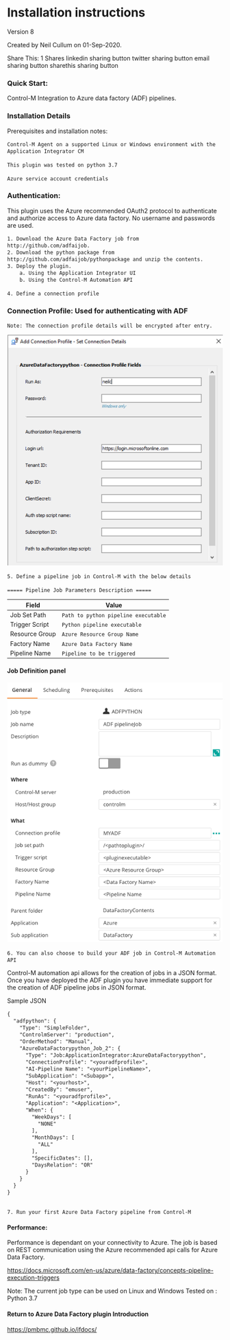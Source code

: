 # Installation instructions 
Version 8

Created by Neil Cullum on 01-Sep-2020.

Share This:
1
Shares
linkedin sharing button twitter sharing button email sharing button sharethis sharing button

 
### Quick Start:
Control-M Integration to Azure data factory (ADF) pipelines.
 
### Installation Details

Prerequisites and installation notes:
 
    Control-M Agent on a supported Linux or Windows environment with the Application Integrator CM

    This plugin was tested on python 3.7

    Azure service account credentials
  
### Authentication:
This plugin uses the Azure recommended OAuth2 protocol to authenticate and authorize access to Azure data factory.
No username and passwords are used.

   
    1. Download the Azure Data Factory job from http://github.com/adfaijob.
    2. Download the python package from http://github.com/adfaijob/pythonpackage and unzip the contents.
    3. Deploy the plugin.
        a. Using the Application Integrator UI
        b. Using the Control-M Automation API     
    
    4. Define a connection profile

### Connection Profile: Used for authenticating with ADF
    Note: The connection profile details will be encrypted after entry.

![connectionprofile](./images/datafactconnprofimage.png)

    5. Define a pipeline job in Control-M with the below details
    
    ===== Pipeline Job Parameters Description =====

| Field | Value |
| --- | --- |
| Job Set Path | <code>Path to python pipeline executable</code> |
| Trigger Script | <code>Python pipeline executable</code> |
| Resource Group | <code>Azure Resource Group Name</code> |
| Factory Name | <code>Azure Data Factory Name</code> |
| Pipeline Name | <code>Pipeline to be triggered</code> |
 
#### Job Definition panel
 
![jobfields](./images/adfjobfields.png ':include :type=code')

    6. You can also choose to build your ADF job in Control-M Automation API

Control-M automation api allows for the creation of jobs in a JSON format.
Once you have deployed the ADF plugin you have immediate support for the creation of ADF pipeline
jobs in JSON format.

Sample JSON

```
{
  "adfpython": {
    "Type": "SimpleFolder",
    "ControlmServer": "production",
    "OrderMethod": "Manual",
    "AzureDataFactorypython_Job_2": {
      "Type": "Job:ApplicationIntegrator:AzureDataFactorypython",
      "ConnectionProfile": "<youradfprofile>",
      "AI-Pipeline Name": "<yourPipelineName>",
      "SubApplication": "<Subapp>",
      "Host": "<yourhost>",
      "CreatedBy": "emuser",
      "RunAs": "<youradfprofile>",
      "Application": "<Application>",
      "When": {
        "WeekDays": [
          "NONE"
        ],
        "MonthDays": [
          "ALL"
        ],
        "SpecificDates": [],
        "DaysRelation": "OR"
      }
    }
  }
}


```

    
    
    7. Run your first Azure Data Factory pipeline from Control-M

#### Performance:
Performance is dependant on your connectivity to Azure. The job is based on REST communication using the Azure
recommended api calls for Azure Data Factory.

https://docs.microsoft.com/en-us/azure/data-factory/concepts-pipeline-execution-triggers

Note:
    The current job type can be used on Linux and Windows
    Tested on : Python 3.7
 
 #### Return to Azure Data Factory plugin Introduction

https://pmbmc.github.io/ifdocs/

